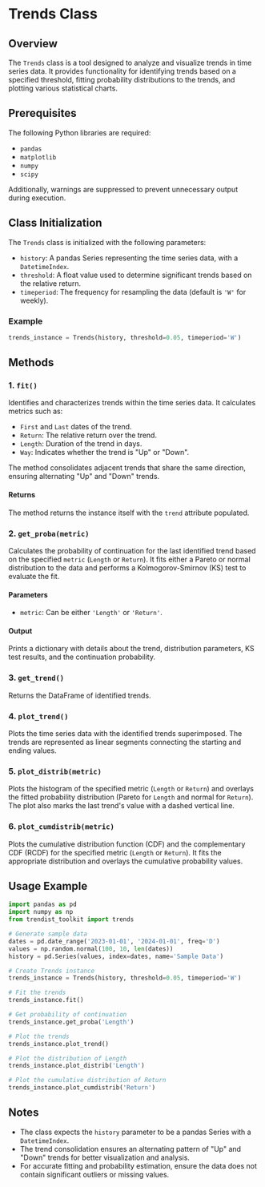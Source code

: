 
# Trends Class

## Overview
The `Trends` class is a tool designed to analyze and visualize trends in time series data. It provides functionality for identifying trends based on a specified threshold, fitting probability distributions to the trends, and plotting various statistical charts.

## Prerequisites
The following Python libraries are required:
- `pandas`
- `matplotlib`
- `numpy`
- `scipy`

Additionally, warnings are suppressed to prevent unnecessary output during execution.

## Class Initialization
The `Trends` class is initialized with the following parameters:
- `history`: A pandas Series representing the time series data, with a `DatetimeIndex`.
- `threshold`: A float value used to determine significant trends based on the relative return.
- `timeperiod`: The frequency for resampling the data (default is `'W'` for weekly).

### Example
```python
trends_instance = Trends(history, threshold=0.05, timeperiod='W')
```

## Methods

### 1. `fit()`
Identifies and characterizes trends within the time series data. It calculates metrics such as:
- `First` and `Last` dates of the trend.
- `Return`: The relative return over the trend.
- `Length`: Duration of the trend in days.
- `Way`: Indicates whether the trend is "Up" or "Down".

The method consolidates adjacent trends that share the same direction, ensuring alternating "Up" and "Down" trends.

#### Returns
The method returns the instance itself with the `trend` attribute populated.

### 2. `get_proba(metric)`
Calculates the probability of continuation for the last identified trend based on the specified `metric` (`Length` or `Return`). It fits either a Pareto or normal distribution to the data and performs a Kolmogorov-Smirnov (KS) test to evaluate the fit.

#### Parameters
- `metric`: Can be either `'Length'` or `'Return'`.

#### Output
Prints a dictionary with details about the trend, distribution parameters, KS test results, and the continuation probability.

### 3. `get_trend()`
Returns the DataFrame of identified trends.

### 4. `plot_trend()`
Plots the time series data with the identified trends superimposed. The trends are represented as linear segments connecting the starting and ending values.

### 5. `plot_distrib(metric)`
Plots the histogram of the specified metric (`Length` or `Return`) and overlays the fitted probability distribution (Pareto for `Length` and normal for `Return`). The plot also marks the last trend's value with a dashed vertical line.

### 6. `plot_cumdistrib(metric)`
Plots the cumulative distribution function (CDF) and the complementary CDF (RCDF) for the specified metric (`Length` or `Return`). It fits the appropriate distribution and overlays the cumulative probability values.

## Usage Example
```python
import pandas as pd
import numpy as np
from trendist_toolkit import trends

# Generate sample data
dates = pd.date_range('2023-01-01', '2024-01-01', freq='D')
values = np.random.normal(100, 10, len(dates))
history = pd.Series(values, index=dates, name='Sample Data')

# Create Trends instance
trends_instance = Trends(history, threshold=0.05, timeperiod='W')

# Fit the trends
trends_instance.fit()

# Get probability of continuation
trends_instance.get_proba('Length')

# Plot the trends
trends_instance.plot_trend()

# Plot the distribution of Length
trends_instance.plot_distrib('Length')

# Plot the cumulative distribution of Return
trends_instance.plot_cumdistrib('Return')
```

## Notes
- The class expects the `history` parameter to be a pandas Series with a `DatetimeIndex`.
- The trend consolidation ensures an alternating pattern of "Up" and "Down" trends for better visualization and analysis.
- For accurate fitting and probability estimation, ensure the data does not contain significant outliers or missing values.
